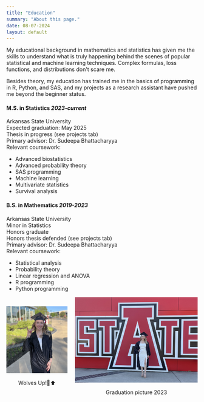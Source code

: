 ```yaml
---
title: "Education"
summary: "About this page."
date: 08-07-2024
layout: default
---
```



My educational background in mathematics and statistics has given me the skills to understand what is truly happening behind the scenes of popular statistical and machine learning techniques. Complex formulas, loss functions, and distributions don't scare me.  

   
Besides theory, my education has trained me in the basics of programming in R, Python, and SAS, and my projects as a research assistant have pushed me beyond the beginner status. 



#### M.S. in Statistics *2023-current*
Arkansas State University  
Expected graduation: May 2025  
Thesis in progress (see projects tab)   
Primary advisor: Dr. Sudeepa Bhattacharyya  
Relevant coursework:
  - Advanced biostatistics
  - Advanced probability theory
  - SAS programming
  - Machine learning
  - Multivariate statistics
  - Survival analysis


#### B.S. in Mathematics *2019-2023*
Arkansas State University  
Minor in Statistics  
Honors graduate  
Honors thesis defended (see projects tab)   
Primary advisor: Dr. Sudeepa Bhattacharyya  
Relevant coursework:
- Statistical analysis
- Probability theory
- Linear regression and ANOVA
- R programming
- Python programming


<div style="display: flex; justify-content: space-between; align-items: center;">
  <div style="text-align: center; margin-right: 10px;">
    <img src="assets/images/IMG_4766.jpeg" alt="Johnna Berryhill Graduation" title="Johnna Berryhill Graduation" style="width:300px;">
    <p>Wolves Up!🐺⬆️</p>
  </div>
  <div style="text-align: center; margin-left: 10px;">
    <img src="assets/images/IMG_4746.jpeg" alt="Johnna Berryhill Graduation2" title="Johnna Berryhill Graduation2" style="width:600px;">
    <p>Graduation picture 2023</p>
  </div>
</div>


